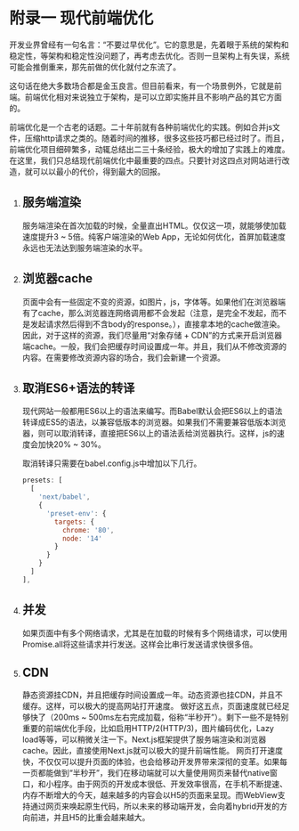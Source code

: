 # 附录一 现代前端优化

开发业界曾经有一句名言：“不要过早优化”。它的意思是，先着眼于系统的架构和稳定性，等架构和稳定性没问题了，再考虑去优化。否则一旦架构上有失误，系统可能会推倒重来，那先前做的优化就付之东流了。

这句话在绝大多数场合都是金玉良言。但目前看来，有一个场景例外，它就是前端。前端优化相对来说独立于架构，是可以立即实施并且不影响产品的其它方面的。

前端优化是一个古老的话题。二十年前就有各种前端优化的实践。例如合并js文件，压缩http请求之类的。随着时间的推移，很多这些技巧都已经过时了。而且，前端优化项目细碎繁多，动辄总结出二三十条经验，极大的增加了实践上的难度。在这里，我们只总结现代前端优化中最重要的四点。只要针对这四点对网站进行改造，就可以以最小的代价，得到最大的回报。

1. ## 服务端渲染
    服务端渲染在首次加载的时候，全量直出HTML。仅仅这一项，就能够使加载速度提升3 ~ 5倍。纯客户端渲染的Web App，无论如何优化，首屏加载速度永远也无法达到服务端渲染的水平。

1. ## 浏览器cache
    页面中会有一些固定不变的资源，如图片，js，字体等。如果他们在浏览器端有了cache，那么浏览器连网络调用都不会发起（注意，是完全不发起，而不是发起请求然后得到不含body的response。），直接拿本地的cache做渲染。因此，对于这样的资源，我们尽量用“对象存储 + CDN”的方式来开启浏览器端cache。一般，我们会把缓存时间设置成一年。并且，我们从不修改资源的内容。在需要修改资源内容的场合，我们会新建一个资源。

1. ## 取消ES6+语法的转译
    现代网站一般都用ES6以上的语法来编写。而Babel默认会把ES6以上的语法转译成ES5的语法，以兼容低版本的浏览器。如果我们不需要兼容低版本浏览器，则可以取消转译，直接把ES6以上的语法丢给浏览器执行。这样，js的速度会加快20% ~ 30%。

    取消转译只需要在babel.config.js中增加以下几行。
    ```javascript
    presets: [
      [
        'next/babel',
        {
          'preset-env': {
            targets: {
              chrome: '80',
              node: '14'
            }
          }
        }
      ]
    ],
    ```
1. ## 并发
    如果页面中有多个网络请求，尤其是在加载的时候有多个网络请求，可以使用Promise.all将这些请求并行发送。这样会比串行发送请求快很多倍。
1. ## CDN
    静态资源挂CDN，并且把缓存时间设置成一年。动态资源也挂CDN，并且不缓存。这样，可以极大的提高网站打开速度。
    做好这五点，页面速度就已经足够快了（200ms ~ 500ms左右完成加载，俗称“半秒开”）。剩下一些不是特别重要的前端优化手段，比如启用HTTP/2(HTTP/3)，图片编码优化，Lazy load等等，可以稍微关注一下。Next.js框架提供了服务端渲染和浏览器cache。因此，直接使用Next.js就可以极大的提升前端性能。
    网页打开速度快，不仅仅可以提升页面的体验，也会给移动开发界带来深彻的变革。如果每一页都能做到“半秒开”，我们在移动端就可以大量使用网页来替代native窗口，和小程序。由于网页的开发成本很低、开发效率很高，在手机不断提速、内存不断增大的今天，越来越多的内容会以H5的页面来呈现。而WebView支持通过网页来唤起原生代码，所以未来的移动端开发，会向着hybrid开发的方向前进，并且H5的比重会越来越大。

